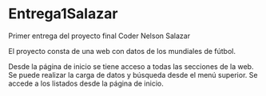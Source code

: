 # Entrega1Salazar
Primer entrega del proyecto final Coder Nelson Salazar

El proyecto consta de una web con datos de los mundiales de fútbol.

Desde la página de inicio se tiene acceso a todas las secciones de la web.
Se puede realizar la carga de datos y búsqueda desde el menú superior.
Se accede a los listados desde la página de inicio.
